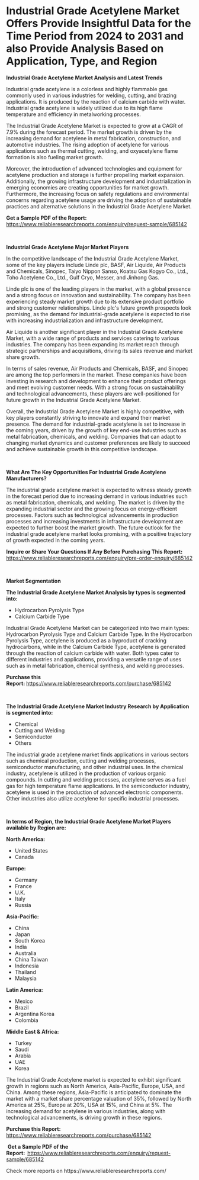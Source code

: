 <p><h1>Industrial Grade Acetylene Market Offers Provide Insightful Data for the Time Period from 2024 to 2031 and also Provide Analysis Based on Application, Type, and Region</h1></p><p><strong>Industrial Grade Acetylene Market Analysis and Latest Trends</strong></p>
<p><p>Industrial grade acetylene is a colorless and highly flammable gas commonly used in various industries for welding, cutting, and brazing applications. It is produced by the reaction of calcium carbide with water. Industrial grade acetylene is widely utilized due to its high flame temperature and efficiency in metalworking processes.</p><p>The Industrial Grade Acetylene Market is expected to grow at a CAGR of 7.9% during the forecast period. The market growth is driven by the increasing demand for acetylene in metal fabrication, construction, and automotive industries. The rising adoption of acetylene for various applications such as thermal cutting, welding, and oxyacetylene flame formation is also fueling market growth.</p><p>Moreover, the introduction of advanced technologies and equipment for acetylene production and storage is further propelling market expansion. Additionally, the growing infrastructure development and industrialization in emerging economies are creating opportunities for market growth. Furthermore, the increasing focus on safety regulations and environmental concerns regarding acetylene usage are driving the adoption of sustainable practices and alternative solutions in the Industrial Grade Acetylene Market.</p></p>
<p><strong>Get a Sample PDF of the Report:&nbsp;</strong> <a href="https://www.reliableresearchreports.com/enquiry/request-sample/685142">https://www.reliableresearchreports.com/enquiry/request-sample/685142</a></p>
<p>&nbsp;</p>
<p><strong>Industrial Grade Acetylene Major Market Players</strong></p>
<p><p>In the competitive landscape of the Industrial Grade Acetylene Market, some of the key players include Linde plc, BASF, Air Liquide, Air Products and Chemicals, Sinopec, Taiyo Nippon Sanso, Koatsu Gas Kogyo Co., Ltd., Toho Acetylene Co., Ltd., Gulf Cryo, Messer, and Jinhong Gas.</p><p>Linde plc is one of the leading players in the market, with a global presence and a strong focus on innovation and sustainability. The company has been experiencing steady market growth due to its extensive product portfolio and strong customer relationships. Linde plc's future growth prospects look promising, as the demand for industrial-grade acetylene is expected to rise with increasing industrialization and infrastructure development.</p><p>Air Liquide is another significant player in the Industrial Grade Acetylene Market, with a wide range of products and services catering to various industries. The company has been expanding its market reach through strategic partnerships and acquisitions, driving its sales revenue and market share growth.</p><p>In terms of sales revenue, Air Products and Chemicals, BASF, and Sinopec are among the top performers in the market. These companies have been investing in research and development to enhance their product offerings and meet evolving customer needs. With a strong focus on sustainability and technological advancements, these players are well-positioned for future growth in the Industrial Grade Acetylene Market.</p><p>Overall, the Industrial Grade Acetylene Market is highly competitive, with key players constantly striving to innovate and expand their market presence. The demand for industrial-grade acetylene is set to increase in the coming years, driven by the growth of key end-use industries such as metal fabrication, chemicals, and welding. Companies that can adapt to changing market dynamics and customer preferences are likely to succeed and achieve sustainable growth in this competitive landscape.</p></p>
<p>&nbsp;</p>
<p><strong>What Are The Key Opportunities For Industrial Grade Acetylene Manufacturers?</strong></p>
<p><p>The industrial grade acetylene market is expected to witness steady growth in the forecast period due to increasing demand in various industries such as metal fabrication, chemicals, and welding. The market is driven by the expanding industrial sector and the growing focus on energy-efficient processes. Factors such as technological advancements in production processes and increasing investments in infrastructure development are expected to further boost the market growth. The future outlook for the industrial grade acetylene market looks promising, with a positive trajectory of growth expected in the coming years.</p></p>
<p><strong>Inquire or Share Your Questions If Any Before Purchasing This Report:</strong> <a href="https://www.reliableresearchreports.com/enquiry/pre-order-enquiry/685142">https://www.reliableresearchreports.com/enquiry/pre-order-enquiry/685142</a></p>
<p>&nbsp;</p>
<p><strong>Market Segmentation</strong></p>
<p><strong>The Industrial Grade Acetylene Market Analysis by types is segmented into:</strong></p>
<p><ul><li>Hydrocarbon Pyrolysis Type</li><li>Calcium Carbide Type</li></ul></p>
<p><p>Industrial Grade Acetylene Market can be categorized into two main types: Hydrocarbon Pyrolysis Type and Calcium Carbide Type. In the Hydrocarbon Pyrolysis Type, acetylene is produced as a byproduct of cracking hydrocarbons, while in the Calcium Carbide Type, acetylene is generated through the reaction of calcium carbide with water. Both types cater to different industries and applications, providing a versatile range of uses such as in metal fabrication, chemical synthesis, and welding processes.</p></p>
<p><strong>Purchase this Report:&nbsp;</strong><a href="https://www.reliableresearchreports.com/purchase/685142">https://www.reliableresearchreports.com/purchase/685142</a></p>
<p>&nbsp;</p>
<p><strong>The Industrial Grade Acetylene Market Industry Research by Application is segmented into:</strong></p>
<p><ul><li>Chemical</li><li>Cutting and Welding</li><li>Semiconductor</li><li>Others</li></ul></p>
<p><p>The industrial grade acetylene market finds applications in various sectors such as chemical production, cutting and welding processes, semiconductor manufacturing, and other industrial uses. In the chemical industry, acetylene is utilized in the production of various organic compounds. In cutting and welding processes, acetylene serves as a fuel gas for high temperature flame applications. In the semiconductor industry, acetylene is used in the production of advanced electronic components. Other industries also utilize acetylene for specific industrial processes.</p></p>
<p>&nbsp;</p>
<p><strong>In terms of Region, the Industrial Grade Acetylene Market Players available by Region are:</strong></p>
<p>
    <p> <strong> North America: </strong>
        <ul>
            <li>United States</li>
            <li>Canada</li>
        </ul>
        </p> 
    <p> <strong> Europe: </strong>
        <ul>
            <li>Germany</li>
            <li>France</li>
            <li>U.K.</li>
            <li>Italy</li>
            <li>Russia</li>
        </ul>
        </p> 
    <p> <strong> Asia-Pacific: </strong>
        <ul>
            <li>China</li>
            <li>Japan</li>
            <li>South Korea</li>
            <li>India</li>
            <li>Australia</li>
            <li>China Taiwan</li>
            <li>Indonesia</li>
            <li>Thailand</li>
            <li>Malaysia</li>
        </ul>
        </p> 
    <p> <strong> Latin America: </strong>
        <ul>
            <li>Mexico</li>
            <li>Brazil</li>
            <li>Argentina Korea</li>
            <li>Colombia</li>
        </ul>
        </p> 
    <p> <strong> Middle East & Africa: </strong>
        <ul>
            <li>Turkey</li>
            <li>Saudi</li>
            <li>Arabia</li>
            <li>UAE</li>
            <li>Korea</li>
        </ul>
    </p>
    </p>
<p><p>The Industrial Grade Acetylene market is expected to exhibit significant growth in regions such as North America, Asia-Pacific, Europe, USA, and China. Among these regions, Asia-Pacific is anticipated to dominate the market with a market share percentage valuation of 35%, followed by North America at 25%, Europe at 20%, USA at 15%, and China at 5%. The increasing demand for acetylene in various industries, along with technological advancements, is driving growth in these regions.</p></p>
<p><strong>Purchase this Report: </strong><a href="https://www.reliableresearchreports.com/purchase/685142">https://www.reliableresearchreports.com/purchase/685142</a></p>
<p>&nbsp;<strong>Get a Sample PDF of the Report:&nbsp;&nbsp;</strong><a href="https://www.reliableresearchreports.com/enquiry/request-sample/685142">https://www.reliableresearchreports.com/enquiry/request-sample/685142</a></p>
<p><strong></strong></p>
<p>Check more reports on https://www.reliableresearchreports.com/</p>